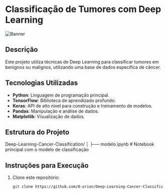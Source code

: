 # Classificação de Tumores com Deep Learning

![Banner](https://via.placeholder.com/1200x300?text=Classificação+de+Tumores+com+Deep+Learning)

## Descrição

Este projeto utiliza técnicas de Deep Learning para classificar tumores em benignos ou malignos, utilizando uma base de dados específica de câncer.

## Tecnologias Utilizadas

- **Python**: Linguagem de programação principal.
- **TensorFlow**: Biblioteca de aprendizado profundo.
- **Keras**: API de alto nível para construção e treinamento de modelos.
- **Pandas**: Manipulação e análise de dados.
- **Matplotlib**: Visualização de dados.

## Estrutura do Projeto

Deep-Learning-Cancer-Classification/ │ ├── modelo.ipynb # Notebook principal com o modelo de classificação


## Instruções para Execução

1. Clone este repositório:
   ```bash
   git clone https://github.com/O-orion/Deep-Learning-Cancer-Classification.git



